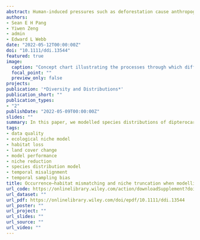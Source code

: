 ```yaml
---
abstract: Human-induced pressures such as deforestation cause anthropogenic range contractions (ARCs). Such contractions present dynamic distributions that may engender data misrepresentations within species distribution models. The temporal bias of occurrence data—where occurrences represent distributions before (past bias) or after (recent bias) ARCs—underpins these data misrepresentations. Occurrence–habitat mismatching results when occurrences sampled before contractions are modelled with contemporary anthropogenic variables; niche truncation results when occurrences sampled after contractions are modelled without anthropogenic variables. Our understanding of their independent and interactive effects on model performance remains incomplete but is vital for developing good modelling protocols. Through a virtual ecologist approach, we demonstrate how these data misrepresentations manifest and investigate their effects on model performance.
authors:
- Sean E H Pang
- Yiwen Zeng
- admin
- Edward L Webb
date: "2022-05-12T00:00:00Z"
doi: "10.1111/ddi.13544"
featured: true
image:
  caption: "Concept chart illustrating the processes through which differential sampling across time, relative to when anthropogenic range contraction had occurred, can lead to occurrence–habitat mismatching or niche truncation within an occurrence dataset."
  focal_point: ""
  preview_only: false
projects:
publication: '*Diversity and Distributions*'
publication_short: ""
publication_types:
- "2"
publishDate: "2022-05-09T00:00:00Z"
slides: ""
summary: In this paper, we modelled species distributions of dipterocarps in the Philippines, an important tree family that are key to maintaining structure and function of tropical forests in Southeast Asia, to understand potential impacts of deforestation and climate change on their current and future distributions.
tags:
- data quality
- ecological niche model
- habitat loss
- land cover change
- model performance
- niche reduction
- species distribution model
- temporal misalignment
- temporal sampling bias
title: Occurrence–habitat mismatching and niche truncation when modelling distributions affected by anthropogenic range contractions
url_code: https://onlinelibrary.wiley.com/action/downloadSupplement?doi=10.1111%2Fddi.13544&file=ddi13544-sup-0001-Supinfo.docx
url_dataset: ""
url_pdf: https://onlinelibrary.wiley.com/doi/epdf/10.1111/ddi.13544
url_poster: ""
url_project: ""
url_slides: ""
url_source: ""
url_video: ""
---
```

<div data-badge-details="right" data-badge-type="medium-donut" data-doi="10.1111/ddi.13544" data-hide-no-mentions="true" class="altmetric-embed"></div>

<span class="__dimensions_badge_embed__" data-doi="10.1111/ddi.13544" data-legend="always"></span><script async src="https://badge.dimensions.ai/badge.js" charset="utf-8"></script>
